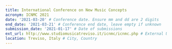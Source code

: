 ```yaml
---
title: International Conference on New Music Concepts
acronym: ICNMC 2021
date: '2021-03-20' # Conference date. Ensure mm and dd are 2 digits
end_date: '2021-03-21' # Conference end date, leave empty if unknown
submission_date: '2021-01-17' # Date of submissions
ext_url: http://www.studiomusicatreviso.it/icnmc/icnmc.php # External URL to conference website
location: Treviso, Italy # City, Country
---
```

